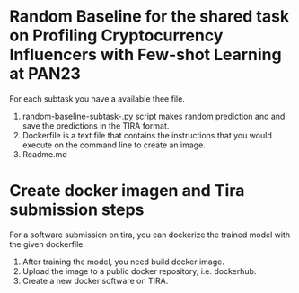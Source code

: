 # Random Baseline for the shared task on Profiling Cryptocurrency Influencers with Few-shot Learning at PAN23
For each subtask you have a available thee file. 
1. random-baseline-subtask-.py script makes random prediction and and save the predictions in the TIRA format.  
2. Dockerfile is a text file that contains the instructions that you would execute on the command line to create an image.
3. Readme.md

# Create docker imagen and Tira submission steps

For a software submission on tira, you can dockerize the trained model with the given dockerfile.

1. After training the model, you need build docker image. 
2. Upload the image to a public docker repository, i.e. dockerhub. 
3. Create a new docker software on TIRA.
